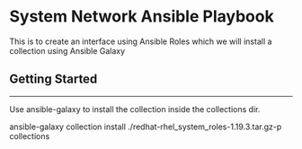 # System Network Ansible Playbook

This is to create an interface using Ansible Roles which we will install a collection using Ansible Galaxy

## Getting Started

---

Use ansible-galaxy to install the collection inside the collections dir.

ansible-galaxy collection install ./redhat-rhel_system_roles-1.19.3.tar.gz-p collections
